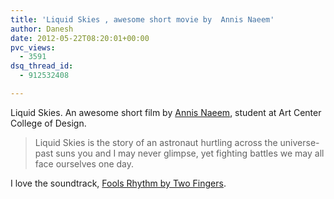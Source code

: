 ```yaml
---
title: 'Liquid Skies , awesome short movie by  Annis Naeem'
author: Danesh
date: 2012-05-22T08:20:01+00:00
pvc_views:
  - 3591
dsq_thread_id:
  - 912532408

---
```

Liquid Skies. An awesome short film by [Annis Naeem][1], student at Art Center College of Design.

> Liquid Skies is the story of an astronaut hurtling across the universe-past suns you and I may never glimpse, yet fighting battles we may all face ourselves one day.

I love the soundtrack, [Fools Rhythm by Two Fingers][2].

 [1]: http://vimeo.com/user9460074
 [2]: http://ninjatune.net/us/release/two-fingers/fools-rhythm